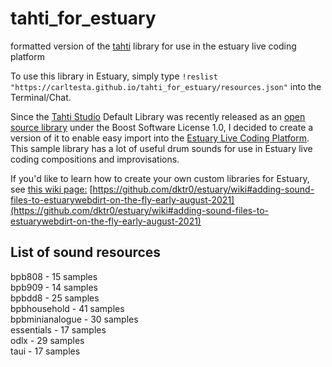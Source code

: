 # tahti_for_estuary
formatted version of the [tahti](https://tahti.studio) library for use in the estuary live coding platform

To use this library in Estuary, simply type ```!reslist "https://carltesta.github.io/tahti_for_estuary/resources.json"``` into the Terminal/Chat.

Since the [Tahti Studio](https://tahti.studio/) Default Library was recently released as an [open source library](https://github.com/tahti-studio/tahti-default-library) under the Boost Software License 1.0, I decided to create a version of it to enable easy import into the [Estuary Live Coding Platform](https://estuary.mcmaster.ca). This sample library has a lot of useful drum sounds for use in Estuary live coding compositions and improvisations.

If you'd like to learn how to create your own custom libraries for Estuary, see [this wiki page:](https://github.com/dktr0/estuary/wiki#adding-sound-files-to-estuarywebdirt-on-the-fly-early-august-2021) [https://github.com/dktr0/estuary/wiki#adding-sound-files-to-estuarywebdirt-on-the-fly-early-august-2021](https://github.com/dktr0/estuary/wiki#adding-sound-files-to-estuarywebdirt-on-the-fly-early-august-2021)

## List of sound resources
bpb808 - 15 samples\
bpb909 - 14 samples\
bpbdd8 - 25 samples\
bpbhousehold - 41 samples\
bpbminianalogue - 30 samples\
essentials - 17 samples\
odlx - 29 samples\
taui - 17 samples
